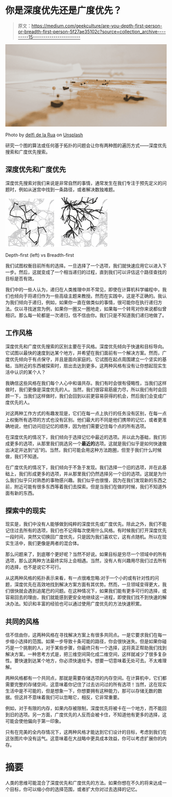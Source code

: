 # 你是深度优先还是广度优先？

> 原文：<https://medium.com/geekculture/are-you-depth-first-person-or-breadth-first-person-5f27ae35102c?source=collection_archive---------15----------------------->

![](img/67688f6a5cba3a93b902656feaf81ffa.png)

Photo by [delfi de la Rua](https://unsplash.com/@delfidelarua7?utm_source=medium&utm_medium=referral) on [Unsplash](https://unsplash.com?utm_source=medium&utm_medium=referral)

研究一个图的算法或任何基于拓扑的问题会让你有两种图的遍历方式——深度优先搜索和广度优先搜索。

## **深度优先和广度优先**

深度优先搜索对我们来说是非常自然的事情，通常发生在我们专注于预先定义的问题时，例如从迷宫中找到一条路径，或者解决数独难题。

![](img/b451f3c25cdd3375afcbd9c5d4ae8187.png)

Depth-first (left) vs Breadth-first

我们试图权衡目前所有的选择。一旦选择了一个选项，我们就快速应用它以进入下一步。然后，这就变成了一个相当递归的过程，直到我们可以评估这个路径查找的目标是否有效。

我们中的一些人认为，递归在人类推理中并不常见，即使在计算机科学编程中，我们也倾向于将递归作为一些高级主题来教授。然而在实践中，这是不正确的。我认为我们倾向于递归，例如，如果你一直在做类似的事情，很可能你在执行递归方法。仅以寻找迷宫为例，如果你一圈又一圈地走，如果每一个转弯对你来说都似曾相识。那么每一轮都是一次递归，信不信由你。我们只是不知道我们递归地做了。

## 工作风格

深度优先和广度优先搜索的区别主要在于风格。深度优先倾向于快速和目标导向。它试图以最快的速度到达某个地方，并希望在我们面前有一个解决方案。然而，广度优先倾向于有点保守，并且是面向家庭的。它试图在起点周围建立一个坚实的基础，当附近的东西被探索时，扇出去达到更多。这两种风格有没有让你想起现实生活中认识的某个人？

我确信这些风格在我们每个人心中和谐共存。我们有时会很有侵略性，当我们这样做时，我们更像是深度优先的人。当然，我们很容易筋疲力尽，所以我们有时会回顾一下，当我们这样做时，我们会回到以前更容易获得的机会，然后我们会变成广度优先的人。

对这两种工作方式的有趣发现是，它们在每一点上执行的任务没有区别，在每一点上权衡所有选项的方式也没有区别。他们最大的不同是他们携带的记忆，或者更准确地说，他们访问旧记忆的顺序，因为他们需要记住每个点的所有选项。

在深度优先的情况下，我们倾向于选择记忆中最近的选项。并以此为基础，我们形成更多的选项，从那里我们挑选另一个**最近的**选项。这就是我们似乎是如何快速做出决定并达到“远”的。当然，我们可能会用这种方法跑圈，但至于我们什么时候做，我们不知道。

在广度优先的情况下，我们倾向于不急于发现。我们选择一个旧的选项，并在此基础上，我们形成更多的选项，并从那里我们仍然选择另一个旧的选项。这就是为什么我们似乎只对熟悉的事物感兴趣。我们似乎也很慢，因为在我们发现新的东西之前，附近可能有很多东西等着我们去探索。但是当我们在做的时候，我们不知道外面有新的东西。

## 探索中的现实

现实是，我们中没有人能够做到纯粹的深度优先或广度优先。除此之外，我们不能记住过去所有的选项，我们也不记得每次使用什么风格。有时候我们打开深度优先一段时间，突然又切换回广度优先，只是因为我们喜欢它，这有点随机。所以在现实生活中，我们更像是两者的混合体。

那么问题来了，到底哪个更好呢？当然不好说。如果目标是穷尽一个领域中的所有选项，那么这两种方法最终实际上会相遇。当然，没有人有兴趣用尽我们过去所有的选择，也不是说它不可行。

从这两种风格的拓扑表示来看，有一点很难忽略:对于一个小的或有针对性的问题，深度优先在高效地找到解决方案方面有其优势。然而，一旦领域变得更大，我们很快就会遇到追尾巴的问题。在这种情况下，如果我们能有更多可行的选择，或容易回去的理由，我们就能感到更安全地继续这一进程，即使我们找不到快速的解决办法。知识和丰富的经验也可以通过使用广度优先的方法快速积累。

## 共同的风格

信不信由你，这两种风格在寻找解决方案上有很多共同点。一是它要求我们在每一步缩小选择的范围。如果一步导致十条可能的路径，你会很快迷失。但是如果你碰巧是一个挑剔的人，对于某些步骤，你最终只有一个选择，这将真正帮助我们找到解决方案。一种思考方式是，把三维空间简化成二维空间，这样就减少了很多复杂性。要快速到达某个地方，你必须快速给予。想要一切意味着无处可去。不太难理解。

两种风格都有一个共同点，那就是需要存储选项的内存空间。在计算机中，它们都需要完整的存储空间，这意味着你记住了过去访问过的所有选项！当然，这在现实生活中是不可能的，但是想象一下，你想要拥有这种能力，那可以存储无数的数据。但这并不意味着我们可以忽略它，相反，它非常重要。

例如，对于有限的内存，如果内存被限制，深度优先将被卡在一个地方，而不能回到旧的选项。另一方面，广度优先的人反而会被卡住，不知道他有更多的选择，这可能会使他偏向于第一印象。

只有在完美的全内存情况下，这两种风格才能达到它们设计的目标，考虑到我们在这张图片中没有运气。这意味着在大战略中更具成本效益，你可以考虑扩展你的内存。

# 摘要

人类的思维可能混合了深度优先和广度优先的方法。如果你想在不久的将来达成一个目标，你可以缩小你的选择范围，或者扩大你对过去选择的记忆。